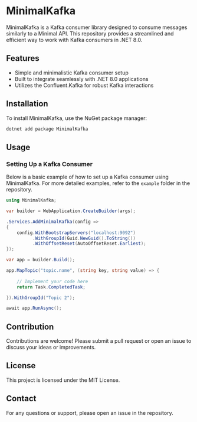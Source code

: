 # MinimalKafka

MinimalKafka is a Kafka consumer library designed to consume messages similarly to a Minimal API. This repository provides a streamlined and efficient way to work with Kafka consumers in .NET 8.0.

## Features

- Simple and minimalistic Kafka consumer setup
- Built to integrate seamlessly with .NET 8.0 applications
- Utilizes the Confluent.Kafka for robust Kafka interactions

## Installation

To install MinimalKafka, use the NuGet package manager:

```bash
dotnet add package MinimalKafka
```
## Usage

### Setting Up a Kafka Consumer

Below is a basic example of how to set up a Kafka consumer using MinimalKafka. For more detailed examples, refer to the `example` folder in the repository.

```csharp
using MinimalKafka;

var builder = WebApplication.CreateBuilder(args);

.Services.AddMinimalKafka(config => 
{ 
    config.WithBootstrapServers("localhost:9092")
          .WithGroupId(Guid.NewGuid().ToString())
          .WithOffsetReset(AutoOffsetReset.Earliest); 
});

var app = builder.Build();

app.MapTopic("topic.name", (string key, string value) => {
    
    // Implement your code here
    return Task.CompletedTask;

}).WithGroupId("Topic 2");

await app.RunAsync();

```

## Contribution

Contributions are welcome! Please submit a pull request or open an issue to discuss your ideas or improvements.

## License

This project is licensed under the MIT License.

## Contact

For any questions or support, please open an issue in the repository.